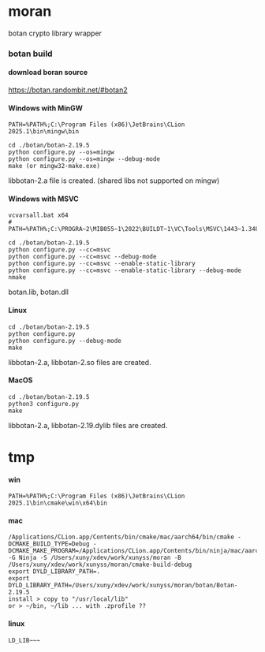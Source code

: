 # moran
botan crypto library wrapper

### botan build
#### download boran source
https://botan.randombit.net/#botan2

#### Windows with MinGW
```
PATH=%PATH%;C:\Program Files (x86)\JetBrains\CLion 2025.1\bin\mingw\bin

cd ./botan/botan-2.19.5
python configure.py --os=mingw
python configure.py --os=mingw --debug-mode
make (or mingw32-make.exe)
```
libbotan-2.a file is created. (shared libs not supported on mingw)

#### Windows with MSVC
```
vcvarsall.bat x64
# PATH=%PATH%;C:\PROGRA~2\MIB055~1\2022\BUILDT~1\VC\Tools\MSVC\1443~1.348\bin\Hostx64\x64

cd ./botan/botan-2.19.5
python configure.py --cc=msvc
python configure.py --cc=msvc --debug-mode
python configure.py --cc=msvc --enable-static-library
python configure.py --cc=msvc --enable-static-library --debug-mode
nmake
```
botan.lib, botan.dll

#### Linux
```
cd ./botan/botan-2.19.5
python configure.py
python configure.py --debug-mode
make
```
libbotan-2.a, libbotan-2.so files are created.

#### MacOS
```
cd ./botan/botan-2.19.5
python3 configure.py
make
```
libbotan-2.a, libbotan-2.19.dylib files are created.

# tmp
#### win
```
PATH=%PATH%;C:\Program Files (x86)\JetBrains\CLion 2025.1\bin\cmake\win\x64\bin
```
#### mac
```
/Applications/CLion.app/Contents/bin/cmake/mac/aarch64/bin/cmake -DCMAKE_BUILD_TYPE=Debug -DCMAKE_MAKE_PROGRAM=/Applications/CLion.app/Contents/bin/ninja/mac/aarch64/ninja -G Ninja -S /Users/xuny/xdev/work/xunyss/moran -B /Users/xuny/xdev/work/xunyss/moran/cmake-build-debug
export DYLD_LIBRARY_PATH=.
export DYLD_LIBRARY_PATH=/Users/xuny/xdev/work/xunyss/moran/botan/Botan-2.19.5
install > copy to "/usr/local/lib"
or > ~/bin, ~/lib ... with .zprofile ??
```
#### linux
```
LD_LIB~~~
```
